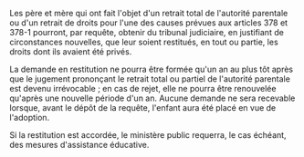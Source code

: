 Les père et mère qui ont fait l'objet d'un retrait total de l'autorité parentale ou d'un retrait de droits pour l'une des causes prévues aux articles 378 et 378-1 pourront, par requête, obtenir du tribunal judiciaire, en justifiant de circonstances nouvelles, que leur soient restitués, en tout ou partie, les droits dont ils avaient été privés.

La demande en restitution ne pourra être formée qu'un an au plus tôt après que le jugement prononçant le retrait total ou partiel de l'autorité parentale est devenu irrévocable ; en cas de rejet, elle ne pourra être renouvelée qu'après une nouvelle période d'un an. Aucune demande ne sera recevable lorsque, avant le dépôt de la requête, l'enfant aura été placé en vue de l'adoption.

Si la restitution est accordée, le ministère public requerra, le cas échéant, des mesures d'assistance éducative.

